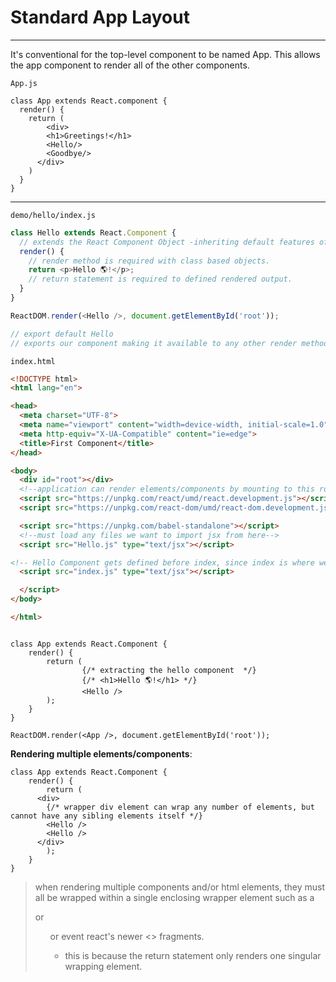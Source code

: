 # Standard App Layout

---------------------------------

It's conventional for the top-level component to be named App. This allows the app component to render all of the other components. 

`App.js`

```react
class App extends React.component {
  render() {
    return (
    	<div>
      	<h1>Greetings!</h1>
        <Hello/>
        <Goodbye/>
      </div>
    )
  }
}
```



---------------------------------





`demo/hello/index.js`

```js
class Hello extends React.Component {
  // extends the React Component Object -inheriting default features of a react class object
  render() {
    // render method is required with class based objects.
    return <p>Hello 🌎!</p>;
    // return statement is required to defined rendered output.
  }
}

ReactDOM.render(<Hello />, document.getElementById('root'));

// export default Hello
// exports our component making it available to any other render method via import statement.


```

`index.html`

```html
<!DOCTYPE html>
<html lang="en">

<head>
  <meta charset="UTF-8">
  <meta name="viewport" content="width=device-width, initial-scale=1.0">
  <meta http-equiv="X-UA-Compatible" content="ie=edge">
  <title>First Component</title>
</head>

<body>
  <div id="root"></div>
  <!--application can render elements/components by mounting to this root div element-->
  <script src="https://unpkg.com/react/umd/react.development.js"></script>
  <script src="https://unpkg.com/react-dom/umd/react-dom.development.js"></script>

  <script src="https://unpkg.com/babel-standalone"></script>
  <!--must load any files we want to import jsx from here-->
  <script src="Hello.js" type="text/jsx"></script>

<!-- Hello Component gets defined before index, since index is where we want to use the component, this ensures that it is availble to index when index gets parsed.-->
  <script src="index.js" type="text/jsx"></script>

  </script>
</body>

</html>

```

```react

class App extends React.Component {
	render() {
		return (
				{/* extracting the hello component  */}
				{/* <h1>Hello 🌎!</h1> */}
				<Hello />
		);
	}
}

ReactDOM.render(<App />, document.getElementById('root'));

```



**Rendering multiple elements/components**:

```react
class App extends React.Component {
	render() {
		return (
      <div> 
        {/* wrapper div element can wrap any number of elements, but cannot have any sibling elements itself */}
        <Hello />
        <Hello />
      </div>  
		);
	}
}
```

> when rendering multiple components and/or html elements, they must all be wrapped within a single enclosing wrapper element such as a <div> or <ul> or event react's newer <> fragments.
>
> - this is because the return statement only renders one singular wrapping element. 